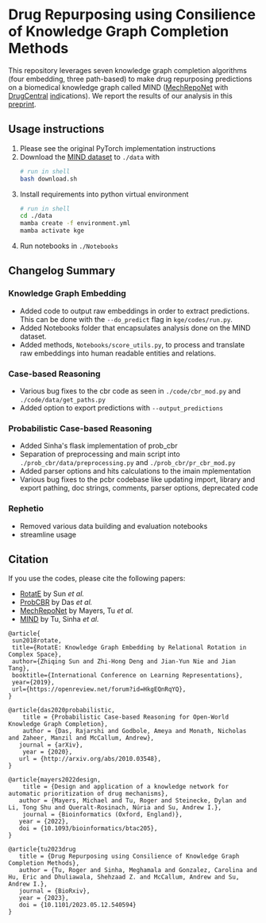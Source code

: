 # Drug Repurposing using Consilience of Knowledge Graph Completion Methods
This repository leverages seven knowledge graph completion algorithms (four embedding, three path-based) to make drug repurposing predictions on a biomedical knowledge graph called MIND ([<ins>M</ins>echRepoNet](https://github.com/SuLab/MechRepoNet) with [DrugCentral](https://drugcentral.org/) <ins>ind</ins>ications). We report the results of our analysis in this [preprint](https://www.biorxiv.org/content/10.1101/2023.05.12.540594v3).


## Usage instructions
1. Please see the original PyTorch implementation instructions
2. Download the [MIND dataset](https://zenodo.org/records/8117748) to `./data` with
   ```bash
   # run in shell
   bash download.sh
   ```
3. Install requirements into python virtual environment
   ```bash
   # run in shell
   cd ./data
   mamba create -f environment.yml
   mamba activate kge
   ``` 
4. Run notebooks in `./Notebooks`

## Changelog Summary
### Knowledge Graph Embedding
* Added code to output raw embeddings in order to extract predictions. This can be done with the `--do_predict` flag in `kge/codes/run.py`.
* Added Notebooks folder that encapsulates analysis done on the MIND dataset.
* Added methods, `Notebooks/score_utils.py`, to process and translate raw embeddings into human readable entities and relations.

### Case-based Reasoning
* Various bug fixes to the cbr code as seen in `./code/cbr_mod.py` and `./code/data/get_paths.py`
* Added option to export predictions with `--output_predictions`

### Probabilistic Case-based Reasoning
* Added Sinha's flask implementation of prob_cbr
* Separation of preprocessing and main script into `./prob_cbr/data/preprocessing.py` and `./prob_cbr/pr_cbr_mod.py`
* Added parser options and hits calculations to the imain mplementation
* Various bug fixes to the pcbr codebase like updating import, library and export pathing, doc strings, comments, parser options, deprecated code


### Rephetio
* Removed various data building and evaluation notebooks
* streamline usage

## Citation

If you use the codes, please cite the following papers:
* [RotatE](https://openreview.net/forum?id=HkgEQnRqYQ) by Sun _et al._
* [ProbCBR](https://arxiv.org/abs/2010.03548) by Das _et al._
* [MechRepoNet](https://doi.org/10.1093/bioinformatics/btac205) by Mayers, Tu _et al._
* [MIND](https://doi.org/10.1101/2023.05.12.540594) by Tu, Sinha _et al._
```
@article{
 sun2018rotate,
 title={RotatE: Knowledge Graph Embedding by Relational Rotation in Complex Space},
 author={Zhiqing Sun and Zhi-Hong Deng and Jian-Yun Nie and Jian Tang},
 booktitle={International Conference on Learning Representations},
 year={2019},
 url={https://openreview.net/forum?id=HkgEQnRqYQ},
}

@article{das2020probabilistic,
	title = {Probabilistic Case-based Reasoning for Open-World Knowledge Graph Completion},
	author = {Das, Rajarshi and Godbole, Ameya and Monath, Nicholas and Zaheer, Manzil and McCallum, Andrew},
   journal = {arXiv},
	year = {2020},
   url = {http://arxiv.org/abs/2010.03548},
}

@article{mayers2022design,
	title = {Design and application of a knowledge network for automatic prioritization of drug mechanisms},
   author = {Mayers, Michael and Tu, Roger and Steinecke, Dylan and Li, Tong Shu and Queralt-Rosinach, Núria and Su, Andrew I.},
	journal = {Bioinformatics (Oxford, England)},	
   year = {2022},
   doi = {10.1093/bioinformatics/btac205},
}

@article{tu2023drug
   title = {Drug Repurposing using Consilience of Knowledge Graph Completion Methods},
   author = {Tu, Roger and Sinha, Meghamala and Gonzalez, Carolina and Hu, Eric and Dhuliawala, Shehzaad Z. and McCallum, Andrew and Su, Andrew I.},
   journal = {BioRxiv},
   year = {2023},
   doi = {10.1101/2023.05.12.540594}
}
```
